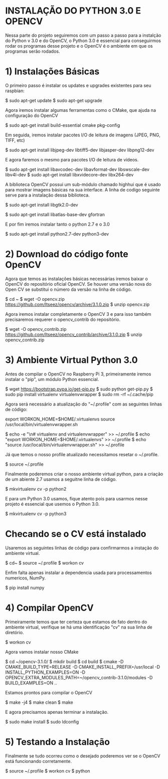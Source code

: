 # INSTALAÇÃO DO PYTHON 3.0 E OPENCV

Nessa parte do projeto seguiremos com um passo a passo para a instalção do Python v 3.0 e do OpenCV, o Python 3.0 é essencial para conseguirmos rodar os programas desse projeto e o OpenCV é o ambiente em que os programas serão rodados.

# 1) Instalações Básicas

O primeiro passo é instalar os updates e upgrades existentes para seu raspbian:

$ sudo apt-get update
$ sudo apt-get upgrade

Agora iremos instalar algumas ferramentas como o CMake, que ajuda na configuração do OpenCV

$ sudo apt-get install build-essential cmake pkg-config

Em seguida, iremos instalar pacotes I/O de leitura de imagens (JPEG, PNG, TIFF, etc)

$ sudo apt-get install libjpeg-dev libtiff5-dev libjasper-dev libpng12-dev

E agora faremos o mesmo para pacotes I/O de leitura de vídeos.

$ sudo apt-get install libavcodec-dev libavformat-dev libswscale-dev libv4l-dev
$ sudo apt-get install libxvidecore-dev libx264-dev

A biblioteca OpenCV possui um sub-módulo chamado highhui que é usado para mostrar imagens básicas na sua interface. A linha de codigo seguinte serve para a instalação dessa biblioteca.

$ sudo apt-get install libgtk2.0-dev

$ sudo apt-get install libatlas-base-dev gfortran

E por fim iremos instalar tanto o python 2.7 e o 3.0

$ sudo apt-get install python2.7-dev python3-dev

# 2) Download do código fonte OpenCV

Agora que temos as instalações básicas necessárias iremos baixar o OpenCV do repositório oficial OpenCV. Se houver uma versão nova do Open CV se substitui o número da versão na linha de código.

$ cd ~
$ wget -O opencv.zip https://github.com/Itseez/opencv/archive/3.1.0.zip
$ unzip opencv.zip

Agora iremos instalar completamente o OpenCV 3 e para isso também precisaremos requerer o opencv_contrib do repositório.

$ wget -O opencv_contrib.zip https://github.com/Itseez/opencv_contrib/archive/3.1.0.zip
$ unzip opencv_contrib.zip

# 3) Ambiente Virtual Python 3.0

Antes de compilar o OpenCV no Raspberry Pi 3, primeiramente iremos instalar o "pip", um módulo Python essencial.

$ wget https://bootstrap.pypa.io/get-pip.py
$ sudo python get-pip.py
$ sudo pip install virtualenv virtualenvwrapper
$ sudo rm -rf ~/.cache/pip

Agora será necessário a atualização do "~/.profile" com as seguintes linhas de código:

export WORKON_HOME=$HOME/.virtualenvs
source /usr/local/bin/virtualenvwrapper.sh

$ echo -e "\n# virtualenv and virtualenvwrapper" >> ~/.profile
$ echo "export WORKON_HOME=$HOME/.virtualenvs" >> ~/.profile
$ echo "source /usr/local/bin/virtualenvwrapper.sh" >> ~/.profile

Já que temos o nosso profile atualizado necessitamos resetar o ~/.profile.

$ source ~/.profile

Finalmente poderemos criar o nosso ambiente virtual python, para a criação de um abiente 2.7 usamos a seguitne linha de código.

$ mkvirtualenv cv -p python2

E para um Python 3.0 usamos, fique atento pois para usarmos nesse projeto é essencial que usemos o Python 3.0.

$ mkvirtualenv cv -p python3

# Checando se o CV está instalado

Usaremos as seguintes linhas de código para confirmarmos a instação do ambiente virtual.

$ cd~
$ source ~/.profile
$ workon cv

Enfim falta apenas instalar a dependencia usada para processamentos numericos, NumPy.

$ pip install numpy

# 4) Compilar OpenCV

Primeiramente temos que ter certeza que estamos de fato dentro do ambiente virtual, verifique se há uma identificação "cv" na sua linha de diretório.

$ workon cv

Agora vamos instalar nosso CMake

$ cd ~/opencv-3.1.0/
$ mkdir build
$ cd build
$ cmake -D CMAKE_BUILD_TYPE=RELEASE 
    -D CMAKE_INSTALL_PREFIX=/usr/local 
    -D INSTALL_PYTHON_EXAMPLES=ON 
    -D OPENCV_EXTRA_MODULES_PATH=~/opencv_contrib-3.1.0/modules 
    -D BUILD_EXAMPLES=ON ..
   
Estamos prontos para compilar o OpenCV

$ make -j4
$ make clean
$ make

E agora precisamos apenas terminar a instalação.

$ sudo make install
$ sudo ldconfig

# 5) Testando a Instalação

Finalmente se tudo ocorreu como o desejado poderemos ver se o OpenCV está funcionando corretamente.

$ source ~/.profile 
$ workon cv
$ python
